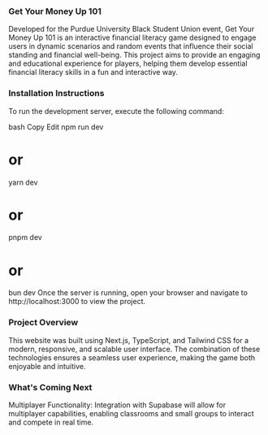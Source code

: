 ### Get Your Money Up 101
Developed for the Purdue University Black Student Union event, Get Your Money Up 101 is an interactive financial literacy game designed to engage users in dynamic scenarios and random events that influence their social standing and financial well-being. This project aims to provide an engaging and educational experience for players, helping them develop essential financial literacy skills in a fun and interactive way.

### Installation Instructions
To run the development server, execute the following command:

bash
Copy
Edit
npm run dev
# or
yarn dev
# or
pnpm dev
# or
bun dev
Once the server is running, open your browser and navigate to http://localhost:3000 to view the project.

### Project Overview
This website was built using Next.js, TypeScript, and Tailwind CSS for a modern, responsive, and scalable user interface. The combination of these technologies ensures a seamless user experience, making the game both enjoyable and intuitive.

### What's Coming Next
Multiplayer Functionality: Integration with Supabase will allow for multiplayer capabilities, enabling classrooms and small groups to interact and compete in real time.
